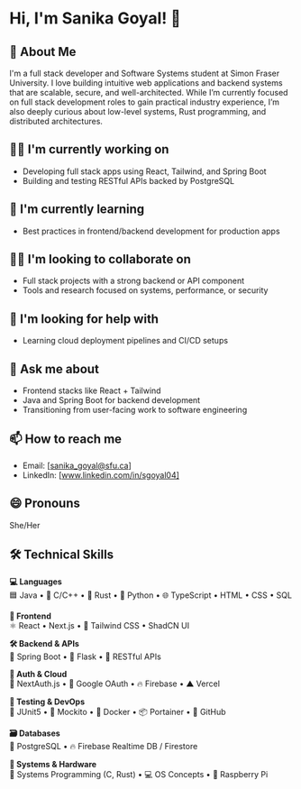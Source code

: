 # Hi, I'm Sanika Goyal! 👋

## 🚀 About Me  
I'm a full stack developer and Software Systems student at Simon Fraser University. I love building intuitive web applications and backend systems that are scalable, secure, and well-architected. While I’m currently focused on full stack development roles to gain practical industry experience, I’m also deeply curious about low-level systems, Rust programming, and distributed architectures.

## 👩‍💻 I'm currently working on  
- Developing full stack apps using React, Tailwind, and Spring Boot  
- Building and testing RESTful APIs backed by PostgreSQL 

## 🧠 I'm currently learning  
- Best practices in frontend/backend development for production apps  

## 👯‍♀️ I'm looking to collaborate on  
- Full stack projects with a strong backend or API component  
- Tools and research focused on systems, performance, or security  

## 🤔 I'm looking for help with
- Learning cloud deployment pipelines and CI/CD setups  

## 💬 Ask me about  
- Frontend stacks like React + Tailwind  
- Java and Spring Boot for backend development  
- Transitioning from user-facing work to software engineering  

## 📫 How to reach me  
- Email: [sanika_goyal@sfu.ca] 
- LinkedIn: [www.linkedin.com/in/sgoyal04]  

## 😄 Pronouns  
She/Her  

## 🛠️ Technical Skills

**💻 Languages**  
🟦 Java • 🔶 C/C++ • 🦀 Rust • 🐍 Python • 🌐 TypeScript • HTML • CSS • SQL  

**🎨 Frontend**  
⚛️ React • Next.js • 🎨 Tailwind CSS • ShadCN UI  

**🛠️ Backend & APIs**  
🌱 Spring Boot • 🧪 Flask • 🔗 RESTful APIs  

**🔐 Auth & Cloud**  
🔐 NextAuth.js • 🔑 Google OAuth • 🔥 Firebase • ▲ Vercel  

**🧪 Testing & DevOps**  
🧪 JUnit5 • 🧰 Mockito • 🐳 Docker • 📦 Portainer • 🔧 GitHub  

**🗃️ Databases**  
🐘 PostgreSQL • 🔥 Firebase Realtime DB / Firestore  

**🧠 Systems & Hardware**  
🧵 Systems Programming (C, Rust) • 💻 OS Concepts • 🧩 Raspberry Pi  



